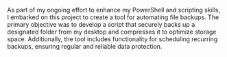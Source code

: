 As part of my ongoing effort to enhance my PowerShell and scripting skills, I embarked on this project to create a tool for automating file backups. The primary objective was to develop a script that securely backs up a designated folder from my desktop and compresses it to optimize storage space. Additionally, the tool includes functionality for scheduling recurring backups, ensuring regular and reliable data protection.

